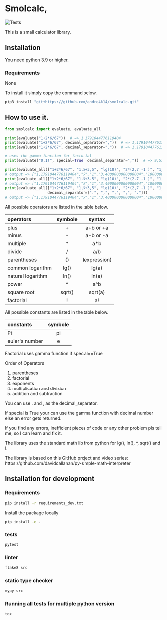  # Smolcalc,

![Tests](https://github.com/andre4k14/smolcalc/actions/workflows/tests.yml/badge.svg)

This is a small calculator library.

## Installation

You need python 3.9 or higher.

### Requirements

None

To install it simply copy the command below.

```bash
pip3 install "git+https://github.com/andre4k14/smolcalc.git"
```

## How to use it.

```python
from smolcalc import evaluate, evaluate_all

print(evaluate("1+2*6/67"))  # => 1.1791044776119404
print(evaluate("1+2*6/67", decimal_separator=","))  # => 1,1791044776119404
print(evaluate("1+2*6/67", decimal_separator="."))  # => 1.1791044776119404

# uses the gamma function for factorial 
print(evaluate("0,1!", special=True, decimal_separator=","))  # => 9,513507698668732

print(evaluate_all(["1+2*6/67", "1,5+3,5", "lg(10)", "2*(2,7 -1 )", "1_000_000"], decimal_separator=","))
# output => ["1,1791044776119404","5","1","3,4000000000000004","1000000"]
print(evaluate_all(["1+2*6/67", "1.5+3.5", "lg(10)", "2*(2.7 -1 )", "1_000_000"]))
# output => ["1.1791044776119404","5","1","3.4000000000000004","1000000"]
print(evaluate_all(["1+2*6/67", "1,5+3,5", "lg(10)", "2*(2,7 -1 )", "1_000_000"],
                   decimal_separator=[".", ",", ",", ",", "."]))
# output => ["1.1791044776119404","5","1","3,4000000000000004","1000000"]
```

All possible operators are listed in the table below.

| operators         | symbole |    syntax    | 
|:------------------|:-------:|:------------:|
| plus              |    +    |  a+b or +a   |
| minus             |    -    |  a-b or -a   |
| multiple          |    *    |     a*b      |
| divide            |    /    |     a/b      |
| parentheses       |   ()    | (expression) |
| common logarithm  |  lg()   |    lg(a)     |
| natural logarithm |  ln()   |    ln(a)     |
| power             |    ^    |     a^b      |
| square root       | sqrt()  |   sqrt(a)    |
| factorial         |    !    |      a!      |

All possible constants are listed in the table below.

| constants      | symbole |
|:---------------|:-------:|
| Pi             |   pi    |
| euler's number |    e    |

Factorial uses gamma function if special==True

Order of Operators

1. parentheses
2. factorial
3. exponents
4. multiplication and division
5. addition and subtraction

You can use . and , as the decimal_separator.

If special is True your can use the gamma function with decimal number else an error gets returned.

If you find any errors, inefficient pieces of code or any other problem pls tell me, so I can learn and fix it.

The library uses the standard math lib from python for lg(), ln(), ^, sqrt() and !.

The library is based on this GitHub project and video series:
https://github.com/davidcallanan/py-simple-math-interpreter

## Installation for development

### Requirements

```bash
pip install -r requirements_dev.txt
```

Install the package locally

```bash
pip install -e . 
```

### tests

```bash
pytest
```

### linter

```bash
flake8 src
```

### static type checker

```bash
mypy src
```

### Running all tests for multiple python version

```bash
tox
```


